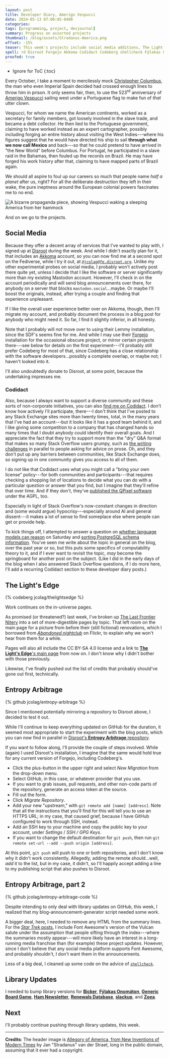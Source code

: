 ```yaml
---
layout: post
title: Developer Diary, Amerigo Vespucci
date: 2024-05-13 07:00:05-0400
categories:
tags: [programming, project, devjournal]
summary: Progress on assorted projects
thumbnail: /blog/assets/Stradanus-America.png
offset: -15%
teaser: This week's projects include social media additions, The Light's Edge, the blog, and assorted library updates.
spell: rd Disroot Forgejo Akkoma Codidact Codeberg shellcheck Fýlakas Onomáton slackup Zoea Lemmy QPixel Nitery set-url Stradanus Straet
proofed: true
---
```


* Ignore for ToC
{:toc}

Every October, I take a moment to mercilessly mock [Christopher Columbus](https://en.wikipedia.org/wiki/Christopher_Columbus), the man who even Imperial Spain decided had crossed enough lines to throw him in prison.  It only seems fair, then, to use the 523<sup>rd</sup> anniversary of [Amerigo Vespucci](https://en.wikipedia.org/wiki/Amerigo_Vespucci) sailing west under a Portuguese flag to make fun of *that* utter clown.

Vespucci, for whom we name the American continents, worked as a secretary for family members, got loosely involved in the slave trade, and became a debt collector.  He then lied to the Portuguese government, claiming to have worked instead as an expert cartographer, possibly including forging an entire history about visiting the West Indies---where his figures suggest that he would have directed his ship to sail **through what we now call Mexico** and back---so that he could pretend to have arrived in "the New World" before Columbus.  For Portugal, he participated in a slave raid in the Bahamas, then fouled up the records on Brazil.  He may have forged his work history after that, claiming to have mapped parts of Brazil again.

We should all aspire to foul up our careers so much that people name *half a planet* after us, right?  For all the deliberate destruction they left in their wake, the pure ineptness around the European colonial powers fascinates me to no end.  

![A bizarre propaganda piece, showing Vespucci waking a sleeping America from her hammock](/blog/assets/Stradanus-America.png "As a reminder, the Americas at this time included the largest and most populous cities in the world, but sure, depict them as someone taking a nap who needs a white guy with a padded résumé to rouse her...")

And on we go to the projects.

## Social Media

Because they offer a decent array of services that I've wanted to play with, I signed up at [Disroot](https://disroot.org) during the week.  And while I didn't exactly plan for it, that includes an [Akkoma](https://akkoma.social/) account, so you can now find me at a second spot on the Fediverse, while I try it out, at [`@jcolag@fe.disroot.org`](https://fe.disroot.org/@jcolag).  Unlike my other experimental probes on social media, I probably won't actively post there quite yet, unless I decide that I like the software or server significantly more than my existing Mastodon account.  However, I'll check in on the account periodically and will send blog announcements over there, for anybody on a server that blocks `mastodon.social`...maybe.  Or maybe I'll boost the originals, instead, after trying a couple and finding that experience unpleasant.

If I like the overall user experience better over on Akkoma, though, then I'll migrate my account, and probably document the process in a blog post for anybody who might need it.  So far, I find it slightly inferior, in all honesty.

Note that I probably will *not* move over to using their Lemmy installation, since the SDF's seems fine for me.  And while I may use their [Forgejo](https://forgejo.org/) installation for the occasional obscure project, or mirror certain projects there---see below for details on the first experiment---I'll probably still prefer Codeberg for most of that, since Codeberg has a close relationship with the software developers...possibly a complete overlap, or maybe not; I haven't looked into it.

I'll also undoubtedly donate to Disroot, at some point, because the undertaking impresses me.

### Codidact

Also, because I always want to support a diverse community and these sorts of non-corporate initiatives, you can also [find me on Codidact](https://software.codidact.com/users/82311).  I don't know how actively I'll participate, there---I don't think that I've posted to any Stack Exchange sites more than twenty times, total, in the many years that I've had an account---but it looks like it has a good team behind it, and I like giving some competition to a company that has changed hands so many times that I doubt anybody could identify their overall goals.  And I appreciate the fact that they try to support more than the "dry" Q&A format that makes so many Stack Overflow users grumpy, such as [the writing challenges](https://writing.codidact.com/categories/20) in parallel to people asking for advice on prose.  Oh, and they don't put up any barriers between communities, like Stack Exchange does, so signing up in one community gives you access to all of them.

I do *not* like that Codidact uses what you might call a "bring your own license" policy---for both communities and participants---that requires checking a shopping list of locations to decide what you can do with a particular question or answer that you find, but I imagine that they'll refine that over time.  And if they don't, they've [published the QPixel software](https://github.com/codidact/qpixel) under the AGPL, too.

Especially in light of Stack Overflow's now-constant changes in direction and (some would argue) hypocrisy---especially around AI and general dissent---it makes a lot of sense to find someplace else where people can get or provide help.

To kick things off, I attempted to answer a question on [whether language models can reason](https://proposals.codidact.com/posts/291416/291449#answer-291449) on Saturday and [sorting PostgreSQL schema information](https://software.codidact.com/posts/291455/291459#answer-291459).  You've seen me write about the topic in general on the blog, over the past year or so, but this puts some specifics of computability theory to it, and if I ever want to revisit the topic, *may* become the springboard for another post on the subject.  (Like I did in the early days of the blog when I also answered Stack Overflow questions, if I do more here, I'll add a recurring Codidact section to these developer diary posts.)

## The Light's Edge

{% codeberg jcolag/thelightsedge %}

Work continues on the in-universe pages.

As promised (or threatened?) last week, I've broken up [The Last Frontier Nitery](https://www.thelightsedge.com/lfn/) into a set of more-digestible pages by topic.  That left room on the main page for a picture from before their (still fictional) renovations, which I borrowed from [*Abandoned nightclub*](https://www.flickr.com/photos/39698489@N00/3563809396) on Flickr, to explain why we won't hear from them for a while.

Pages will also all include the CC BY-SA 4.0 license and a link to [**The Light's Edge**'s main page](https://www.thelightsedge.com) from now on.  I don't know why I didn't bother with those previously.

Likewise, I've finally pushed out the list of credits that probably should've gone out first, technically.

## Entropy Arbitrage

{% github jcolag/entropy-arbitrage %}

Since I mentioned potentially mirroring a repository to Disroot above, I decided to test it out.

While I'll continue to keep everything updated on GitHub for the duration, it seemed most appropriate to start the experiment with the blog posts, which you can now find in parallel in [Disroot's **Entropy Arbitrage** repository](https://git.disroot.org/jcolag/entropy-arbitrage).

If you want to follow along, I'll provide the couple of steps involved.  While (again) I used Disroot's installation, I imagine that the same would hold true for any current version of Forgejo, including Codeberg's.

 * Click the plus-button in the upper right and select *New Migration* from the drop-down menu.
 * Select GitHub, in this case, or whatever provider that you use.
 * If you want to grab issues, pull requests, and other non-code parts of the repository, generate an access token at the source.
 * Fill out the form.
 * Click *Migrate Repository*.
 * Add your new "upstream," with `git remote add [name] [address]`.  Note that all the instructions that you'll find for this will tell you to use an HTTPS URL; in my case, that caused grief, because I have GitHub configured to work through SSH, instead.
 * Add an SSH key to your machine and copy the public key to your account, under *Settings* / *SSH / GPG  Keys*.
 * If you want to change the default destination for `git push`, then run `git remote set-url --add --push origin [address]`.

At this point, `git push` will push to one or both repositories, and I don't know why it didn't work consistently.  Allegedly, adding the remote should...well, *add* it to the list, but in my case, it didn't, so I'll happily accept adding a line to my publishing script that also pushes to Disroot.

## Entropy Arbitrage, part 2

{% github jcolag/entropy-arbitrage-code %}

Despite intending to only deal with library updates on GitHub, this week, I realized that my blog-announcement-generator script needed some work.

A bigger deal, here, I needed to remove any HTML from the summary lines.  For the [*Star Trek* posts](/blog/tag/startrek), I include Font Awesome's version of the Vulcan salute <i class="far fa-hand-spock"></i> under the assumption that people sifting through the index---where the summaries mostly appear---will more likely have an interest in a long-running media franchise than (for example) these project updates.  However, since I don't believe that any social media platform supports Font Awesome, and probably shouldn't, I don't want them in the announcements.

Less of a big deal, I cleaned up some code on the advice of [`shellcheck`](https://www.shellcheck.net/).

## Library Updates

I needed to bump library versions for [**Bicker**](https://github.com/jcolag/Bicker), [**Fýlakas Onomáton**](https://github.com/jcolag/fylakas-onomaton), [**Generic Board Game**](https://github.com/jcolag/generic-board-game), [**Ham Newsletter**](https://github.com/jcolag/ham-newsletter), [**Renewals Database**](https://github.com/jcolag/RenewDB), [**slackup**](https://github.com/jcolag/slackup), and [**Zoea**](https://github.com/jcolag/zoea).

## Next

I'll probably continue pushing through library updates, this week.

* * *

**Credits**:  The header image is [Allegory of America, from New Inventions of Modern Times](https://www.metmuseum.org/art/collection/search/659655) by Jan "Stradanus" van der Straet, long in the public domain, assuming that it ever had a copyright.
